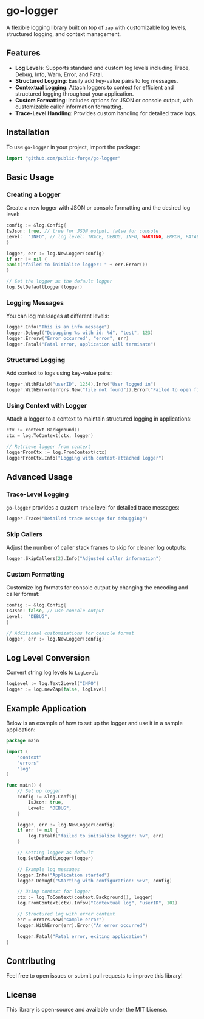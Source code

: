 # go-logger

A flexible logging library built on top of `zap` with customizable log levels, structured logging, and context
management.

## Features

- **Log Levels**: Supports standard and custom log levels including Trace, Debug, Info, Warn, Error, and Fatal.
- **Structured Logging**: Easily add key-value pairs to log messages.
- **Contextual Logging**: Attach loggers to context for efficient and structured logging throughout your application.
- **Custom Formatting**: Includes options for JSON or console output, with customizable caller information formatting.
- **Trace-Level Handling**: Provides custom handling for detailed trace logs.

## Installation

To use `go-logger` in your project, import the package:

```go
import "github.com/public-forge/go-logger"
```

## Basic Usage

### Creating a Logger

Create a new logger with JSON or console formatting and the desired log level:

```go
config := &log.Config{
IsJson: true, // true for JSON output, false for console
Level:  "INFO", // log level: TRACE, DEBUG, INFO, WARNING, ERROR, FATAL
}

logger, err := log.NewLogger(config)
if err != nil {
panic("failed to initialize logger: " + err.Error())
}

// Set the logger as the default logger
log.SetDefaultLogger(logger)
```

### Logging Messages

You can log messages at different levels:

```go
logger.Info("This is an info message")
logger.Debugf("Debugging %s with id: %d", "test", 123)
logger.Errorw("Error occurred", "error", err)
logger.Fatal("Fatal error, application will terminate")
```

### Structured Logging

Add context to logs using key-value pairs:

```go
logger.WithField("userID", 1234).Info("User logged in")
logger.WithError(errors.New("file not found")).Error("Failed to open file")
```

### Using Context with Logger

Attach a logger to a context to maintain structured logging in applications:

```go
ctx := context.Background()
ctx = log.ToContext(ctx, logger)

// Retrieve logger from context
loggerFromCtx := log.FromContext(ctx)
loggerFromCtx.Info("Logging with context-attached logger")
```

## Advanced Usage

### Trace-Level Logging

`go-logger` provides a custom `Trace` level for detailed trace messages:

```go
logger.Trace("Detailed trace message for debugging")
```

### Skip Callers

Adjust the number of caller stack frames to skip for cleaner log outputs:

```go
logger.SkipCallers(2).Info("Adjusted caller information")
```

### Custom Formatting

Customize log formats for console output by changing the encoding and caller format:

```go
config := &log.Config{
IsJson: false, // Use console output
Level:  "DEBUG",
}

// Additional customizations for console format
logger, err := log.NewLogger(config)
```

## Log Level Conversion

Convert string log levels to `LogLevel`:

```go
logLevel := log.Text2Level("INFO")
logger := log.newZap(false, logLevel)
```

## Example Application

Below is an example of how to set up the logger and use it in a sample application:

```go
package main

import (
	"context"
	"errors"
	"log"
)

func main() {
	// Set up logger
	config := &log.Config{
		IsJson: true,
		Level:  "DEBUG",
	}

	logger, err := log.NewLogger(config)
	if err != nil {
		log.Fatalf("failed to initialize logger: %v", err)
	}

	// Setting logger as default
	log.SetDefaultLogger(logger)

	// Example log messages
	logger.Info("Application started")
	logger.Debugf("Starting with configuration: %+v", config)

	// Using context for logger
	ctx := log.ToContext(context.Background(), logger)
	log.FromContext(ctx).Infow("Contextual log", "userID", 101)

	// Structured log with error context
	err = errors.New("sample error")
	logger.WithError(err).Error("An error occurred")

	logger.Fatal("Fatal error, exiting application")
}
```

## Contributing

Feel free to open issues or submit pull requests to improve this library!

## License

This library is open-source and available under the MIT License.
